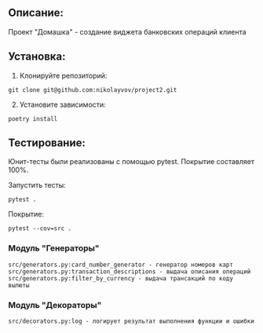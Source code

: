 ## Описание:

Проект "Домашка" - создание виджета банковских операций клиента

## Установка:

1. Клонируйте репозиторий:
```
git clone git@github.com:nikolayvov/project2.git
```

2. Установите зависимости:
```
poetry install
```

## Тестирование:

Юнит-тесты были реализованы с помощью pytest. Покрытие составляет 100%.

Запустить тесты:

```
pytest .
```

Покрытие:

```
pytest --cov=src .
```
### Модуль "Генераторы"

```
src/generators.py:card_number_generator - генератор номеров карт
src/generators.py:transaction_descriptions - выдача описания операций
src/generators.py:filter_by_currency - выдача трансакций по коду вылюты
```

### Модуль "Декораторы"

```
src/decorators.py:log - логирует результат выполнения функции и ошибки

```